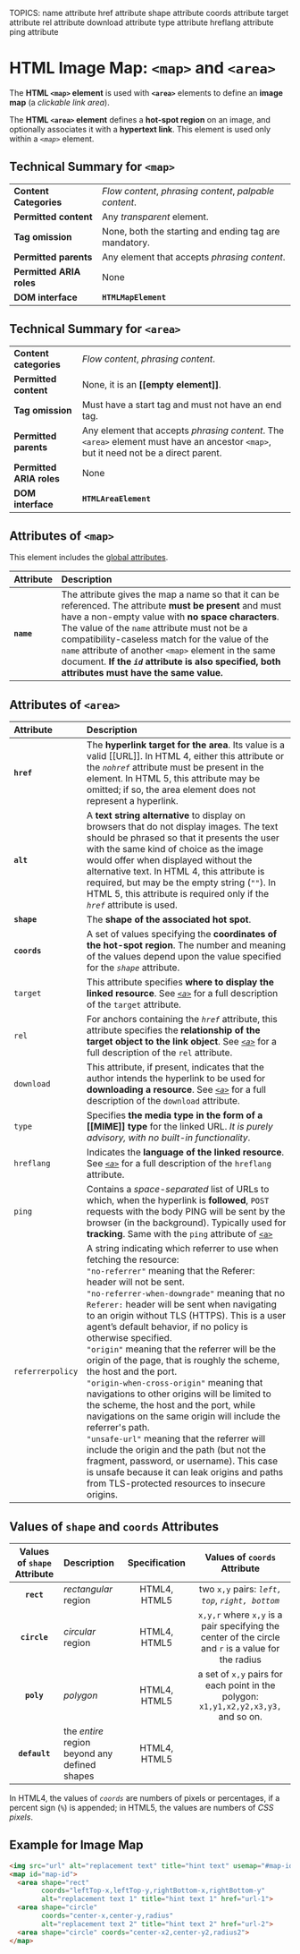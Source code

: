TOPICS: <map>
        <area>
        <map> name attribute
        <area> href attribute
        <area> shape attribute
        <area> coords attribute
        <area> target attribute
        <area> rel attribute
        <area> download attribute
        <area> type attribute
        <area> hreflang attribute
        <area> ping attribute

# HTML Image Map: `<map>` and `<area>`

The **HTML `<map>` element** is used with **`<area>`** elements to define an
**image map** (a *clickable link area*).

The **HTML `<area>` element** defines a **hot-spot region** on an image, and optionally associates it
with a **hypertext link**. This element is used only within a *`<map>`* element.

## Technical Summary for `<map>`

|  |  |
| :-- | :-- |
| **Content Categories** | *Flow content*, *phrasing content*, *palpable content*. |
| **Permitted content** | Any *transparent* element. |
| **Tag omission** | None, both the starting and ending tag are mandatory. |
| **Permitted parents** | Any element that accepts *phrasing content*. |
| **Permitted ARIA roles** | None |
| **DOM interface** | **`HTMLMapElement`** |

## Technical Summary for `<area>`

|  |  |
| :-- | :-- |
| **Content categories** | *Flow content*, *phrasing content*.|
| **Permitted content** | None, it is an **[[empty element]]**.|
| **Tag omission** | Must have a start tag and must not have an end tag.|
| **Permitted parents** | Any element that accepts *phrasing content*. The `<area>` element must have an ancestor `<map>`, but it need not be a direct parent. |
| **Permitted ARIA roles** | None |
| **DOM interface** | **`HTMLAreaElement`** |

## Attributes of `<map>`

This element includes the [global attributes](/en/webfrontend/HTML_Global_Attributes).

| Attribute | Description |
| :-- | :-- |
| **`name`** | The attribute gives the map a name so that it can be referenced. The attribute **must be present** and must have a non-empty value with **no space characters**. The value of the `name` attribute must not be a compatibility-caseless match for the value of the `name` attribute of another `<map>` element in the same document. **If the *`id`* attribute is also specified, both attributes must have the same value.**

## Attributes of `<area>`

| Attribute | Description |
| :-- | :-- |
| **`href`** | The **hyperlink target for the area**. Its value is a valid [[URL]]. In HTML 4, either this attribute or the *`nohref`* attribute must be present in the element. In HTML 5, this attribute may be omitted; if so, the area element does not represent a hyperlink. |
| **`alt`** | A **text string alternative** to display on browsers that do not display images. The text should be phrased so that it presents the user with the same kind of choice as the image would offer when displayed without the alternative text. In HTML 4, this attribute is required, but may be the empty string (`""`). In HTML 5, this attribute is required only if the *`href`* attribute is used. |
| **`shape`** | The **shape of the associated hot spot**. |
| **`coords`** | A set of values specifying the **coordinates of the hot-spot region**. The number and meaning of the values depend upon the value specified for the *`shape`* attribute. |
| `target` | This attribute specifies **where to display the linked resource**. See *[`<a>`](/en/webfrontend/<a>)* for a full description of the `target` attribute. |
| `rel` | For anchors containing the *`href`* attribute, this attribute specifies the **relationship of the target object to the link object**. See *[`<a>`](/en/webfrontend/<a>)* for a full description of the `rel` attribute. |
| `download` | This attribute, if present, indicates that the author intends the hyperlink to be used for **downloading a resource**. See *[`<a>`](/en/webfrontend/<a>)* for a full description of the `download` attribute. |
| `type` | Specifies **the media type in the form of a [[MIME]] type** for the linked URL. *It is purely advisory, with no built-in functionality*. |
| `hreflang` | Indicates the **language of the linked resource**. See *[`<a>`](/en/webfrontend/<a>)* for a full description of the `hreflang` attribute. |
| `ping` | Contains a *space-separated* list of URLs to which, when the hyperlink is **followed**, `POST` requests with the body PING will be sent by the browser (in the background). Typically used for **tracking**. Same with the `ping` attribute of [`<a>`](/en/webfrontend/<a>) |
| `referrerpolicy` | A string indicating which referrer to use when fetching the resource:<br>`"no-referrer"` meaning that the Referer: header will not be sent.<br>`"no-referrer-when-downgrade"` meaning that no `Referer:` header will be sent when navigating to an origin without TLS (HTTPS). This is a user agent’s default behavior, if no policy is otherwise specified.<br>`"origin"` meaning that the referrer will be the origin of the page, that is roughly the scheme, the host and the port.<br>`"origin-when-cross-origin"` meaning that navigations to other origins will be limited to the scheme, the host and the port, while navigations on the same origin will include the referrer's path.<br>`"unsafe-url"` meaning that the referrer will include the origin and the path (but not the fragment, password, or username). This case is unsafe because it can leak origins and paths from TLS-protected resources to insecure origins.

## Values of `shape` and `coords` Attributes

| Values of `shape` Attribute | Description | Specification | Values of `coords` Attribute |
| :--: | :-- | :--: | :--: |
| **`rect`** | *rectangular* region | HTML4, HTML5 | two `x,y` pairs: *`left, top`*, *`right, bottom`* |
| **`circle`** | *circular* region | HTML4, HTML5 | `x,y,r` where `x,y` is a pair specifying the center of the circle and `r` is a value for the radius |
| **`poly`** | *polygon* | HTML4, HTML5 | a set of `x,y` pairs for each point in the polygon: `x1,y1,x2,y2,x3,y3,` and so on.
| **`default`** | the *entire* region beyond any defined shapes | HTML4, HTML5 |

In HTML4, the values of *`coords`* are numbers of pixels or percentages, if a percent sign (`%`) is appended;
in HTML5, the values are numbers of *CSS pixels*.

## Example for Image Map

```html
<img src="url" alt="replacement text" title="hint text" usemap="#map-id">
<map id="map-id">
  <area shape="rect"
        coords="leftTop-x,leftTop-y,rightBottom-x,rightBottom-y"
        alt="replacement text 1" title="hint text 1" href="url-1">
  <area shape="circle"
        coords="center-x,center-y,radius"
        alt="replacement text 2" title="hint text 2" href="url-2">
  <area shape="circle" coords="center-x2,center-y2,radius2">
</map>
```
